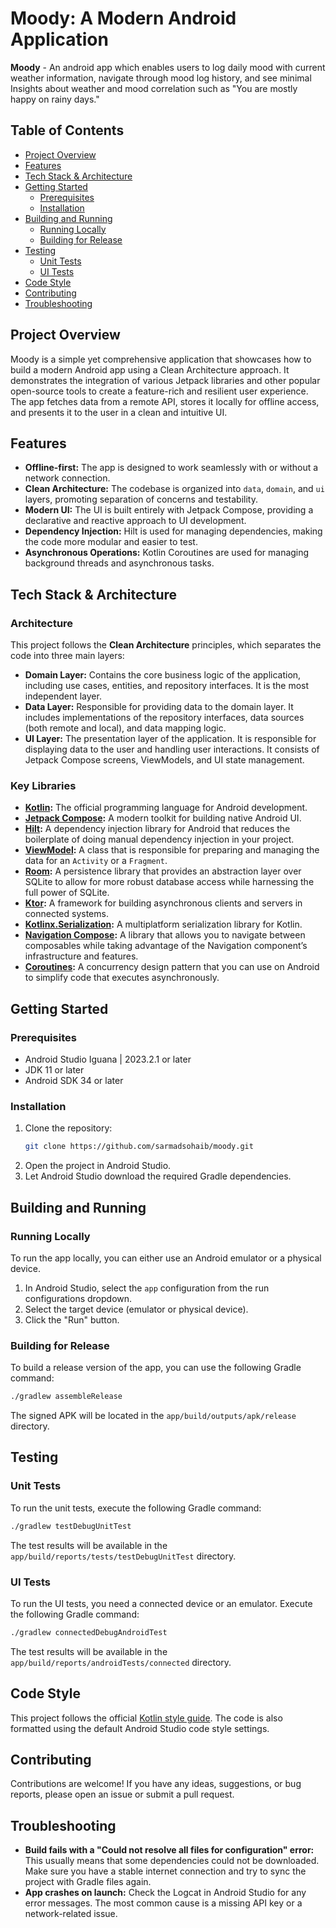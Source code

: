 # Moody: A Modern Android Application

**Moody** - An android app which enables users to log daily mood with current weather information,
navigate through mood log history, and see minimal Insights about
weather and mood correlation such as "You are mostly happy on rainy days."

## Table of Contents

- [Project Overview](#project-overview)
- [Features](#features)
- [Tech Stack & Architecture](#tech-stack--architecture)
- [Getting Started](#getting-started)
    - [Prerequisites](#prerequisites)
    - [Installation](#installation)
- [Building and Running](#building-and-running)
    - [Running Locally](#running-locally)
    - [Building for Release](#building-for-release)
- [Testing](#testing)
    - [Unit Tests](#unit-tests)
    - [UI Tests](#ui-tests)
- [Code Style](#code-style)
- [Contributing](#contributing)
- [Troubleshooting](#troubleshooting)

## Project Overview

Moody is a simple yet comprehensive application that showcases how to build a modern Android app
using a Clean Architecture approach. It demonstrates the integration of various Jetpack libraries
and other popular open-source tools to create a feature-rich and resilient user experience. The app
fetches data from a remote API, stores it locally for offline access, and presents it to the user in
a clean and intuitive UI.

## Features

- **Offline-first:** The app is designed to work seamlessly with or without a network connection.
- **Clean Architecture:** The codebase is organized into `data`, `domain`, and `ui` layers,
  promoting separation of concerns and testability.
- **Modern UI:** The UI is built entirely with Jetpack Compose, providing a declarative and reactive
  approach to UI development.
- **Dependency Injection:** Hilt is used for managing dependencies, making the code more modular and
  easier to test.
- **Asynchronous Operations:** Kotlin Coroutines are used for managing background threads and
  asynchronous tasks.

## Tech Stack & Architecture

### Architecture

This project follows the **Clean Architecture** principles, which separates the code into three main
layers:

- **Domain Layer:** Contains the core business logic of the application, including use cases,
  entities, and repository interfaces. It is the most independent layer.
- **Data Layer:** Responsible for providing data to the domain layer. It includes implementations of
  the repository interfaces, data sources (both remote and local), and data mapping logic.
- **UI Layer:** The presentation layer of the application. It is responsible for displaying data to
  the user and handling user interactions. It consists of Jetpack Compose screens, ViewModels, and
  UI state management.

### Key Libraries

- **[Kotlin](https://kotlinlang.org/):** The official programming language for Android development.
- **[Jetpack Compose](https://developer.android.com/jetpack/compose):** A modern toolkit for
  building native Android UI.
- **[Hilt](https://dagger.dev/hilt/):** A dependency injection library for Android that reduces the
  boilerplate of doing manual dependency injection in your project.
- **[ViewModel](https://developer.android.com/topic/libraries/architecture/viewmodel):** A class
  that is responsible for preparing and managing the data for an `Activity` or a `Fragment`.
- **[Room](https://developer.android.com/training/data-storage/room):** A persistence library that
  provides an abstraction layer over SQLite to allow for more robust database access while
  harnessing the full power of SQLite.
- **[Ktor](https://ktor.io/):** A framework for building asynchronous clients and servers in
  connected systems.
- **[Kotlinx.Serialization](https://github.com/Kotlin/kotlinx.serialization):** A multiplatform
  serialization library for Kotlin.
- **[Navigation Compose](https://developer.android.com/jetpack/compose/navigation):** A library that
  allows you to navigate between composables while taking advantage of the Navigation component’s
  infrastructure and features.
- **[Coroutines](https://kotlinlang.org/docs/coroutines-overview.html):** A concurrency design
  pattern that you can use on Android to simplify code that executes asynchronously.

## Getting Started

### Prerequisites

- Android Studio Iguana | 2023.2.1 or later
- JDK 11 or later
- Android SDK 34 or later

### Installation

1. Clone the repository:
   ```bash
   git clone https://github.com/sarmadsohaib/moody.git
   ```
2. Open the project in Android Studio.
3. Let Android Studio download the required Gradle dependencies.

## Building and Running

### Running Locally

To run the app locally, you can either use an Android emulator or a physical device.

1. In Android Studio, select the `app` configuration from the run configurations dropdown.
2. Select the target device (emulator or physical device).
3. Click the "Run" button.

### Building for Release

To build a release version of the app, you can use the following Gradle command:

```bash
./gradlew assembleRelease
```

The signed APK will be located in the `app/build/outputs/apk/release` directory.

## Testing

### Unit Tests

To run the unit tests, execute the following Gradle command:

```bash
./gradlew testDebugUnitTest
```

The test results will be available in the `app/build/reports/tests/testDebugUnitTest` directory.

### UI Tests

To run the UI tests, you need a connected device or an emulator. Execute the following Gradle
command:

```bash
./gradlew connectedDebugAndroidTest
```

The test results will be available in the `app/build/reports/androidTests/connected` directory.

## Code Style

This project follows the
official [Kotlin style guide](https://kotlinlang.org/docs/coding-conventions.html). The code is also
formatted using the default Android Studio code style settings.

## Contributing

Contributions are welcome! If you have any ideas, suggestions, or bug reports, please open an issue
or submit a pull request.

## Troubleshooting

- **Build fails with a "Could not resolve all files for configuration" error:** This usually means
  that some dependencies could not be downloaded. Make sure you have a stable internet connection
  and try to sync the project with Gradle files again.
- **App crashes on launch:** Check the Logcat in Android Studio for any error messages. The most
  common cause is a missing API key or a network-related issue.
